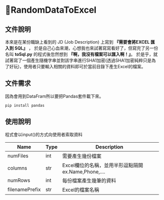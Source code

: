 # RandomDataToExcel

## 文件說明
本來是在某份職缺上看到的 JD (Job Description) 上寫到  __『需要會將EXCEL 匯入到 SQL』__ ，
於是自己心血來潮，心想我也來試著寫寫看好了，但寫完了另一份名叫 __toSql.py__ 的程式後忽然想到
__『啊，我沒有檔案可以匯入啊！』__。
於是乎，就試著寫了一個產生隨機字串並對該字串進行SHA1加密(透過SHA1加密純粹只是為了好玩)，使用者只要輸入相關的資料即可於當前目錄下產生Excel的檔案。



## 文件需求
因為會用到DataFram所以要把Pandas套件載下來。
```shell 
pip install pandas
```



## 使用說明
程式會以input()的方式向使用者索取資料

| Name           | Type | Description                                          |
| -------------- | ---- | ---------------------------------------------------- |
| numFiles       | int  | 需要產生幾份檔案                                     |
| columns        | str  | Excel欄位的名稱，並用半形逗點隔開 ex.Name,Phone,.... |
| numRows        | int  | 每份檔案產生幾筆的資料                               |
| filenamePrefix | str  | Excel的檔案名稱                                      |

